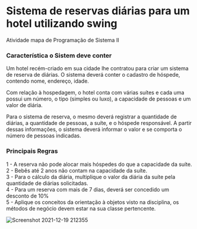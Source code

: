 # Sistema de reservas diárias para um hotel utilizando swing

Atividade mapa de Programação de Sistema II

### Característica o Sistem deve conter

Um hotel recém-criado em sua cidade lhe contratou para criar um sistema de reserva de diárias. O sistema deverá conter o cadastro de hóspede, contendo nome, endereço, idade.

Com relação à hospedagem, o hotel conta com várias suítes e cada uma possui um número, o tipo (simples ou luxo), a capacidade de pessoas e um valor de diária.

Para o sistema de reserva, o mesmo deverá registrar a quantidade de diárias, a quantidade de pessoas, a suíte, e o hóspede responsável. A partir dessas informações, o sistema deverá informar o valor e se comporta o número de pessoas indicadas.

### Principais Regras

1 - A reserva não pode alocar mais hóspedes do que a capacidade da suíte.<br>
2 - Bebês até 2 anos não contam na capacidade da suíte.<br>
3 - Para o cálculo da diária, multiplique o valor da diária da suíte pela quantidade de diárias solicitadas.<br>
4 - Para um reserva com mais de 7 dias, deverá ser concedido um desconto de 10%<br>
5 - Aplique os conceitos da orientação à objetos visto na disciplina, os métodos de negócio devem estar na sua classe pertencente.

![Screenshot 2021-12-19 212355](https://user-images.githubusercontent.com/50973247/146696289-d25b40ad-f80b-4e64-af5e-8e4ed1fef045.png)
